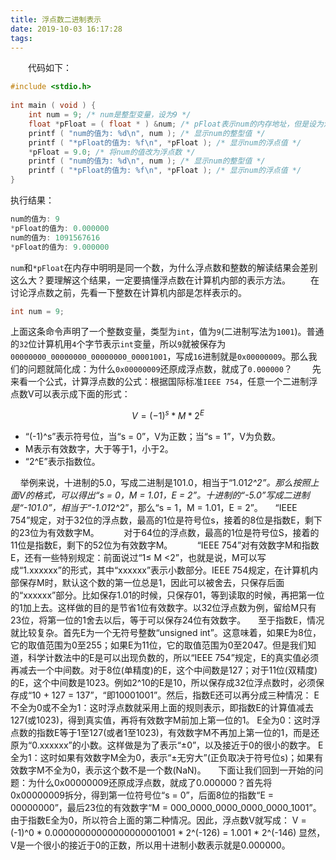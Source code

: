 ```yaml
---
title: 浮点数二进制表示
date: 2019-10-03 16:17:28
tags:
---
```

&emsp;&emsp;代码如下：

``` cpp
#include <stdio.h>
​
int main ( void ) {
    int num = 9; /* num是整型变量，设为9 */
    float *pFloat = ( float * ) &num; /* pFloat表示num的内存地址，但是设为浮点数 */
    printf ( "num的值为: %d\n", num ); /* 显示num的整型值 */
    printf ( "*pFloat的值为: %f\n", *pFloat ); /* 显示num的浮点值 */
    *pFloat = 9.0; /* 将num的值改为浮点数 */
    printf ( "num的值为: %d\n", num ); /* 显示num的整型值 */
    printf ( "*pFloat的值为: %f\n", *pFloat ); /* 显示num的浮点值 */
}
```

执行结果：

``` cpp
num的值为: 9
*pFloat的值为: 0.000000
num的值为: 1091567616
*pFloat的值为: 9.000000
```

`num`和`*pFloat`在内存中明明是同一个数，为什么浮点数和整数的解读结果会差别这么大？要理解这个结果，一定要搞懂浮点数在计算机内部的表示方法。
&emsp;&emsp;在讨论浮点数之前，先看一下整数在计算机内部是怎样表示的。

``` cpp
int num = 9;
```

上面这条命令声明了一个整数变量，类型为`int`，值为`9`(二进制写法为`1001`)。普通的`32`位计算机用`4`个字节表示`int`变量，所以`9`就被保存为`00000000_00000000_00000000_00001001`，写成`16`进制就是`0x00000009`。那么我们的问题就简化成：为什么`0x00000009`还原成浮点数，就成了`0.000000`？
&emsp;&emsp;先来看一个公式，计算浮点数的公式：根据国际标准`IEEE 754`，任意一个二进制浮点数V可以表示成下面的形式：

$$
V = (-1)^s * M * 2^E
$$

- “(-1)^s”表示符号位，当“s = 0”，V为正数；当“s = 1”，V为负数。
- M表示有效数字，大于等于1，小于2。
- “2^E”表示指数位。

    举例来说，十进制的5.0，写成二进制是101.0，相当于“1.01*2^2”。那么按照上面V的格式，可以得出“s = 0，M = 1.01，E = 2”。十进制的“-5.0”写成二进制是“-101.0”，相当于“-1.01*2^2”，那么“s = 1，M = 1.01，E = 2”。
    “IEEE 754”规定，对于32位的浮点数，最高的1位是符号位s，接着的8位是指数E，剩下的23位为有效数字M。
    
    对于64位的浮点数，最高的1位是符号位S，接着的11位是指数E，剩下的52位为有效数字M。
    
    “IEEE 754”对有效数字M和指数E，还有一些特别规定：前面说过“1≤ M <2”，也就是说，M可以写成“1.xxxxxx”的形式，其中“xxxxxx”表示小数部分。IEEE 754规定，在计算机内部保存M时，默认这个数的第一位总是1，因此可以被舍去，只保存后面的“xxxxxx”部分。比如保存1.01的时候，只保存01，等到读取的时候，再把第一位的1加上去。这样做的目的是节省1位有效数字。以32位浮点数为例，留给M只有23位，将第一位的1舍去以后，等于可以保存24位有效数字。
    至于指数E，情况就比较复杂。首先E为一个无符号整数“unsigned int”。这意味着，如果E为8位，它的取值范围为0至255；如果E为11位，它的取值范围为0至2047。但是我们知道，科学计数法中的E是可以出现负数的，所以“IEEE 754”规定，E的真实值必须再减去一个中间数。对于8位(单精度)的E，这个中间数是127；对于11位(双精度)的E，这个中间数是1023。例如2^10的E是10，所以保存成32位浮点数时，必须保存成“10 + 127 = 137”，“即10001001”。然后，指数E还可以再分成三种情况：
E不全为0或不全为1：这时浮点数就采用上面的规则表示，即指数E的计算值减去127(或1023)，得到真实值，再将有效数字M前加上第一位的1。
E全为0：这时浮点数的指数E等于1至127(或者1至1023)，有效数字M不再加上第一位的1，而是还原为“0.xxxxxx”的小数。这样做是为了表示“±0”，以及接近于0的很小的数字。
E全为1：这时如果有效数字M全为0，表示“±无穷大”(正负取决于符号位s)；如果有效数字M不全为0，表示这个数不是一个数(NaN)。
    下面让我们回到一开始的问题：为什么0x00000009还原成浮点数，就成了0.000000？首先将0x00000009拆分，得到第一位符号位“s = 0”，后面8位的指数“E = 00000000”，最后23位的有效数字“M = 000_0000_0000_0000_0000_1001”。由于指数E全为0，所以符合上面的第二种情况。因此，浮点数V就写成：
V = (-1)^0 * 0.00000000000000000001001 * 2^(-126) = 1.001 * 2^(-146)
显然，V是一个很小的接近于0的正数，所以用十进制小数表示就是0.000000。